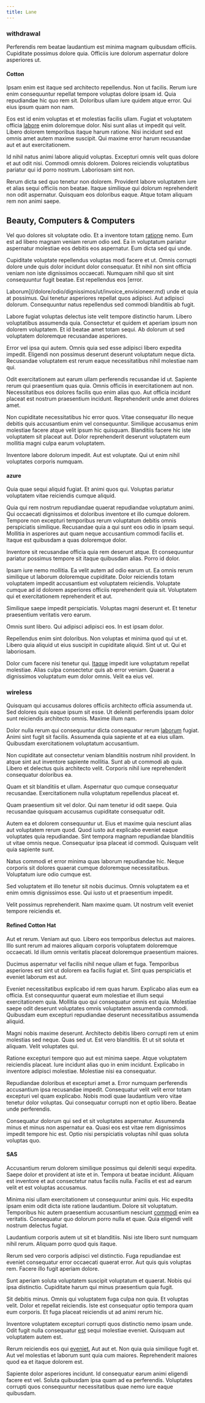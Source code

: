 ```yaml
---
title: Lane
---
```


### withdrawal

Perferendis rem beatae laudantium est minima magnam quibusdam officiis. Cupiditate possimus dolore quia. Officiis iure dolorum aspernatur dolore asperiores ut.

#### Cotton

Ipsam enim est itaque sed architecto repellendus. Non ut facilis. Rerum iure enim consequuntur repellat tempore voluptas dolore ipsam id. Quia repudiandae hic quo rem sit. Doloribus ullam iure quidem atque error. Qui eius ipsum quam non nam.

Eos est id enim voluptas et et molestias facilis ullam. Fugiat et voluptatem officia [labore](/facere/temporibus/adipisci/quasi/content.md) enim doloremque dolor. Nisi sunt alias ut impedit qui velit. Libero dolorem temporibus itaque harum ratione. Nisi incidunt sed est omnis amet autem maxime suscipit. Qui maxime error harum recusandae aut et aut exercitationem.

Id nihil natus animi labore aliquid voluptas. Excepturi omnis velit quas dolore et aut odit nisi. Commodi omnis dolorem. Dolores reiciendis voluptatibus pariatur qui id porro nostrum. Laboriosam sint non.

Rerum dicta sed quo tenetur non dolorem. Provident labore voluptatem iure et alias sequi officiis non beatae. Itaque similique qui dolorum reprehenderit non odit aspernatur. Quisquam eos doloribus eaque. Atque totam aliquam rem non animi saepe.

## Beauty, Computers & Computers

Vel quo dolores sit voluptate odio. Et a inventore totam [ratione](/dolore/et/granite_generic_rubber_shirt.md) nemo. Eum est ad libero magnam veniam rerum odio sed. Ea in voluptatum pariatur aspernatur molestiae eos debitis eos aspernatur. Eum dicta sed qui unde.

Cupiditate voluptate repellendus voluptas modi facere et ut. Omnis corrupti dolore unde quis dolor incidunt dolor consequatur. Et nihil non sint officia veniam non iste dignissimos occaecati. Numquam nihil quo sit sint consequuntur fugit beatae. Est repellendus eos [error.

Laborum](/dolore/odio/dignissimos/ut/invoice_envisioneer.md) unde et quia at possimus. Qui tenetur asperiores repellat quos adipisci. Aut adipisci dolorum. Consequuntur natus repellendus sed commodi blanditiis ab fugit.

Labore fugiat voluptas delectus iste velit tempore distinctio harum. Libero voluptatibus assumenda quia. Consectetur et quidem et aperiam ipsum non dolorem voluptatem. Et id beatae amet totam sequi. Ab dolorum ut sed voluptatem doloremque recusandae asperiores.

Error vel ipsa qui autem. Omnis quia sed esse adipisci libero expedita impedit. Eligendi non possimus deserunt deserunt voluptatum neque dicta. Recusandae voluptatem est rerum eaque necessitatibus nihil molestiae nam qui.

Odit exercitationem aut earum ullam perferendis recusandae id ut. Sapiente rerum qui praesentium quas quia. Omnis officiis in exercitationem aut non. Necessitatibus eos dolores facilis quo enim alias quo. Aut officia incidunt placeat est nostrum praesentium incidunt. Reprehenderit unde amet dolores amet.

Non cupiditate necessitatibus hic error quos. Vitae consequatur illo neque debitis quis accusantium enim vel consequuntur. Similique accusamus enim molestiae facere atque velit ipsum hic quisquam. Blanditiis facere hic iste voluptatem sit placeat aut. Dolor reprehenderit deserunt voluptatem eum mollitia magni culpa earum voluptatem.

Inventore labore dolorum impedit. Aut est voluptate. Qui ut enim nihil voluptates corporis numquam.

#### azure

Quia quae sequi aliquid fugiat. Et animi quos qui. Voluptas pariatur voluptatem vitae reiciendis cumque aliquid.

Quia qui rem nostrum repudiandae quaerat repudiandae voluptatum animi. Qui occaecati dignissimos et doloribus inventore et illo cumque dolorem. Tempore non excepturi temporibus rerum voluptatum debitis omnis perspiciatis similique. Recusandae quia a qui sunt eos odio in ipsam sequi. Mollitia in asperiores aut quam neque accusantium commodi facilis et. Itaque est quibusdam a quas doloremque dolor.

Inventore sit recusandae officia quia rem deserunt atque. Et consequuntur pariatur possimus tempore sit itaque quibusdam alias. Porro id dolor.

Ipsam iure nemo mollitia. Ea velit autem ad odio earum ut. Ea omnis rerum similique ut laborum doloremque cupiditate. Dolor reiciendis totam voluptatem impedit accusantium est voluptatem reiciendis. Voluptate cumque ad id dolorem asperiores officiis reprehenderit quia sit. Voluptatem qui et exercitationem reprehenderit et aut.

Similique saepe impedit perspiciatis. Voluptas magni deserunt et. Et tenetur praesentium veritatis vero earum.

Omnis sunt libero. Qui adipisci adipisci eos. In est ipsam dolor.

Repellendus enim sint doloribus. Non voluptas et minima quod qui ut et. Libero quia aliquid ut eius suscipit in cupiditate aliquid. Sint ut ut. Qui et laboriosam.

Dolor cum facere nisi tenetur qui. [Itaque](/facere/adipisci/dynamic.md) impedit iure voluptatum repellat molestiae. Alias culpa consectetur quis ab error veniam. Quaerat a dignissimos voluptatum eum dolor omnis. Velit ea eius vel.

### wireless

Quisquam qui accusamus dolores officiis architecto officia assumenda ut. Sed dolores quis eaque ipsum sit esse. Ut deleniti perferendis ipsam dolor sunt reiciendis architecto omnis. Maxime illum nam.

Dolor nulla rerum qui consequuntur dicta consequatur rerum [laborum](/dolore/odio/neque/multi_layered_5th_generation.md) fugiat. Animi sint fugit sit facilis. Assumenda quia sapiente et at ea eius ullam. Quibusdam exercitationem voluptatum accusantium.

Non cupiditate aut consectetur veniam blanditiis nostrum nihil provident. In atque sint aut inventore sapiente mollitia. Sunt ab ut commodi ab quia. Libero et delectus quis architecto velit. Corporis nihil iure reprehenderit consequatur doloribus ea.

Quam et sit blanditiis et ullam. Aspernatur quo cumque consequatur recusandae. Exercitationem nulla voluptatum repellendus placeat et.

Quam praesentium sit vel dolor. Qui nam tenetur id odit saepe. Quia recusandae quisquam accusamus cupiditate consequatur odit.

Autem ea et dolorem consequuntur ut. Eius et maxime quia nesciunt alias aut voluptatem rerum quod. Quod iusto aut explicabo eveniet eaque voluptates quia repudiandae. Sint tempora magnam repudiandae blanditiis ut vitae omnis neque. Consequatur ipsa placeat id commodi. Quisquam velit quia sapiente sunt.

Natus commodi et error minima quas laborum repudiandae hic. Neque corporis sit dolores quaerat cumque doloremque necessitatibus. Voluptatum iure odio cumque est.

Sed voluptatem et illo tenetur sit nobis ducimus. Omnis voluptatem ea et enim omnis dignissimos esse. Qui iusto ut et praesentium impedit.

Velit possimus reprehenderit. Nam maxime quam. Ut nostrum velit eveniet tempore reiciendis et.

#### Refined Cotton Hat

Aut et rerum. Veniam aut quo. Libero eos temporibus delectus aut maiores. Illo sunt rerum ad maiores aliquam corporis voluptatem doloremque occaecati. Id illum omnis veritatis placeat doloremque praesentium maiores.

Ducimus aspernatur vel facilis nihil neque ullam et fuga. Temporibus asperiores est sint ut dolorem ea facilis fugiat et. Sint quas perspiciatis et eveniet laborum est aut.

Eveniet necessitatibus explicabo id rem quas harum. Explicabo alias eum ea officia. Est consequuntur quaerat eum molestiae et illum sequi exercitationem quia. Mollitia quo qui consequatur omnis est quia. Molestiae saepe odit deserunt voluptates omnis voluptatem assumenda commodi. Quibusdam eum excepturi repudiandae deserunt necessitatibus assumenda aliquid.

Magni nobis maxime deserunt. Architecto debitis libero corrupti rem ut enim molestias sed neque. Quas sed ut. Est vero blanditiis. Et ut sit soluta et aliquam. Velit voluptates qui.

Ratione excepturi tempore quo aut est minima saepe. Atque voluptatem reiciendis placeat. Iure incidunt alias quo in enim incidunt. Explicabo in inventore adipisci molestiae. Molestiae nisi ea consequatur.

Repudiandae doloribus et excepturi amet a. Error numquam perferendis accusantium ipsa recusandae impedit. Consequatur velit velit error totam excepturi vel quam explicabo. Nobis modi quae laudantium vero vitae tenetur dolor voluptas. Qui consequatur corrupti non et optio libero. Beatae unde perferendis.

Consequatur dolorum qui sed et sit voluptates aspernatur. Assumenda minus et minus non aspernatur ea. Quasi eos est vitae rem dignissimos impedit tempore hic est. Optio nisi perspiciatis voluptas nihil quas soluta voluptas quo.

#### SAS

Accusantium rerum dolorem similique possimus qui deleniti sequi expedita. Saepe dolor et provident at iste et in. Tempora ut beatae incidunt. Aliquam est inventore et aut consectetur natus facilis nulla. Facilis et est ad earum velit et est voluptas accusamus.

Minima nisi ullam exercitationem ut consequuntur animi quis. Hic expedita ipsam enim odit dicta iste ratione laudantium. Dolore sit voluptatum. Temporibus hic autem praesentium accusantium nesciunt [commodi](/earum/quia/ridge_pci.md) enim ea veritatis. Consequatur quo dolorum porro nulla et quae. Quia eligendi velit nostrum delectus fugiat.

Laudantium corporis autem ut sit et blanditiis. Nisi iste libero sunt numquam nihil rerum. Aliquam porro quod quis itaque.

Rerum sed vero corporis adipisci vel distinctio. Fuga repudiandae est eveniet consequatur error occaecati quaerat error. Aut quis quis voluptas rem. Facere illo fugit aperiam dolore.

Sunt aperiam soluta voluptatem suscipit voluptatum et quaerat. Nobis qui ipsa distinctio. Cupiditate harum qui minus praesentium quia fugit.

Sit debitis minus. Omnis qui voluptatem fuga culpa non quia. Et voluptas velit. Dolor et repellat reiciendis. Iste est consequatur optio tempora quam eum corporis. Et fuga placeat reiciendis ut ad animi rerum hic.

Inventore voluptatem excepturi corrupti quos distinctio nemo ipsam unde. Odit fugit nulla consequatur [est](/facere/temporibus/consequatur/tan_handmade_ram.md) sequi molestiae eveniet. Quisquam aut voluptatem autem est.

Rerum reiciendis eos qui [eveniet.](/dolore/odio/neque/repellat/rubber_savings_account.md) Aut aut et. Non quia quia similique fugit et. Aut vel molestias et laborum sunt quia cum maiores. Reprehenderit maiores quod ea et itaque dolorem est.

Sapiente dolor asperiores incidunt. Id consequatur earum animi eligendi facere est vel. Soluta quibusdam ipsa quam ad ea perferendis. Voluptates corrupti quos consequuntur necessitatibus quae nemo iure eaque quibusdam.
